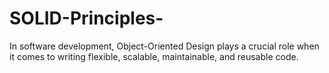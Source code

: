 # SOLID-Principles-
In software development, Object-Oriented Design plays a crucial role when it comes to writing flexible, scalable, maintainable, and reusable code. 
